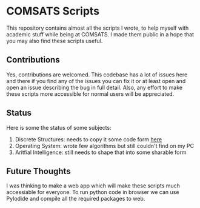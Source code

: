 # COMSATS Scripts

This repository contains almost all the scripts I wrote, to help myself with academic stuff while being at COMSATS.
I made them public in a hope that you may also find these scripts useful.

## Contributions

Yes, contributions are welcomed. This codebase has a lot of issues here and there if you find any
of the issues you can fix it or at least open and open an issue describing the bug in full detail.
Also, any effort to make these scripts more accessible for normal users will be appreciated.

## Status

Here is some the status of some subjects:

1. Discrete Structures: needs to copy it some code form [here](https://github.com/nmanumr/ideal-funicular/tree/master/truth-table)
2. Operating System: wrote few algorithms but still couldn't find on my PC
3. Aritfial Intelligence: still needs to shape that into some sharable form

## Future Thoughts

I was thinking to make a web app which will make these scripts much accessiable for everyone.
To run python code in browser we can use PyIodide and compile all the required packages to web.
